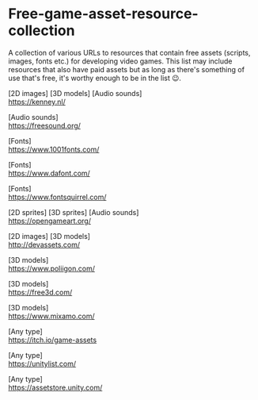 # Free-game-asset-resource-collection
A collection of various URLs to resources that contain free assets (scripts, images, fonts etc.) for developing video games. This list may include resources that also have paid assets but as long as there's something of use that's free, it's worthy enough to be in the list 😉.

[2D images]
[3D models]
[Audio sounds]<br>
https://kenney.nl/
<br>

[Audio sounds]<br>
https://freesound.org/
<br>

[Fonts]<br>
https://www.1001fonts.com/
<br>

[Fonts]<br>
https://www.dafont.com/
<br>

[Fonts]<br>
https://www.fontsquirrel.com/
<br>

[2D sprites]
[3D sprites]
[Audio sounds]<br>
https://opengameart.org/
<br>

[2D images]
[3D models]<br>
http://devassets.com/
<br>

[3D models]<br>
https://www.poliigon.com/
<br>

[3D models]<br>
https://free3d.com/
<br>

[3D models]<br>
https://www.mixamo.com/
<br>

[Any type]<br>
https://itch.io/game-assets
<br>

[Any type]<br>
https://unitylist.com/

[Any type]<br>
https://assetstore.unity.com/
